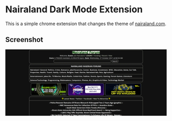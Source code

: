 # Nairaland Dark Mode Extension

This is a simple chrome extension that changes the theme of [nairaland.com](https://www.nairaland.com).

## Screenshot
![Screenshot](screenshot.webp "Optional title")